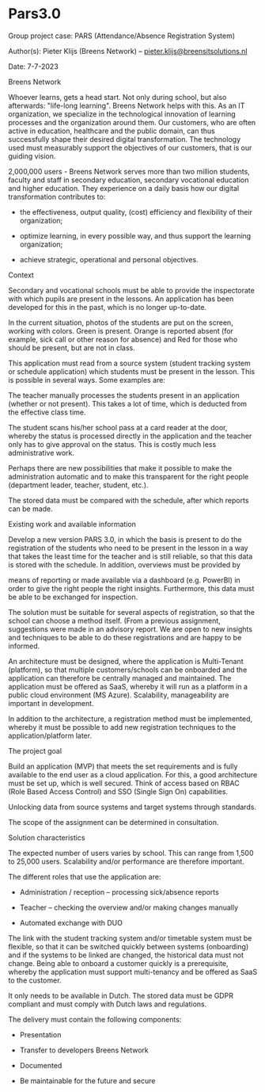 # Pars3.0

Group project case: PARS (Attendance/Absence Registration System)

Author(s): Pieter Klijs (Breens Network) – [pieter.klijs@breensitsolutions.nl](mailto:pieter.klijs@breensitsolutions.nl)

Date: 7-7-2023

Breens Network

Whoever learns, gets a head start. Not only during school, but also afterwards: "life-long learning". Breens Network helps with this. As an IT organization, we specialize in the technological innovation of learning processes and the organization around them. Our customers, who are often active in education, healthcare and the public domain, can thus successfully shape their desired digital transformation. The technology used must measurably support the objectives of our customers, that is our guiding vision.

2,000,000 users - Breens Network serves more than two million students, faculty and staff in secondary education, secondary vocational education and higher education. They experience on a daily basis how our digital transformation contributes to:

* the effectiveness, output quality, (cost) efficiency and flexibility of their organization;

* optimize learning, in every possible way, and thus support the learning organization;

* achieve strategic, operational and personal objectives.

Context

Secondary and vocational schools must be able to provide the inspectorate with which pupils are present in the lessons. An application has been developed for this in the past, which is no longer up-to-date.

In the current situation, photos of the students are put on the screen, working with colors. Green is present. Orange is reported absent (for example, sick call or other reason for absence) and Red for those who should be present, but are not in class.

This application must read from a source system (student tracking system or schedule application) which students must be present in the lesson. This is possible in several ways. Some examples are:

The teacher manually processes the students present in an application (whether or not present). This takes a lot of time, which is deducted from the effective class time.

The student scans his/her school pass at a card reader at the door, whereby the status is processed directly in the application and the teacher only has to give approval on the status. This is costly much less administrative work.

Perhaps there are new possibilities that make it possible to make the administration automatic and to make this transparent for the right people (department leader, teacher, student, etc.).

The stored data must be compared with the schedule, after which reports can be made.

Existing work and available information

Develop a new version PARS 3.0, in which the basis is present to do the registration of the students who need to be present in the lesson in a way that takes the least time for the teacher and is still reliable, so that this data is stored with the schedule. In addition, overviews must be provided by

means of reporting or made available via a dashboard (e.g. PowerBI) in order to give the right people the right insights. Furthermore, this data must be able to be exchanged for inspection.

The solution must be suitable for several aspects of registration, so that the school can choose a method itself. (From a previous assignment, suggestions were made in an advisory report. We are open to new insights and techniques to be able to do these registrations and are happy to be informed.

An architecture must be designed, where the application is Multi-Tenant (platform), so that multiple customers/schools can be onboarded and the application can therefore be centrally managed and maintained. The application must be offered as SaaS, whereby it will run as a platform in a public cloud environment (MS Azure). Scalability, manageability are important in development.

In addition to the architecture, a registration method must be implemented, whereby it must be possible to add new registration techniques to the application/platform later.

The project goal

Build an application (MVP) that meets the set requirements and is fully available to the end user as a cloud application. For this, a good architecture must be set up, which is well secured. Think of access based on RBAC (Role Based Access Control) and SSO (Single Sign On) capabilities.

Unlocking data from source systems and target systems through standards.

The scope of the assignment can be determined in consultation.

Solution characteristics

The expected number of users varies by school. This can range from 1,500 to 25,000 users. Scalability and/or performance are therefore important.

The different roles that use the application are:

* Administration / reception – processing sick/absence reports

* Teacher – checking the overview and/or making changes manually

* Automated exchange with DUO

The link with the student tracking system and/or timetable system must be flexible, so that it can be switched quickly between systems (onboarding) and if the systems to be linked are changed, the historical data must not change. Being able to onboard a customer quickly is a prerequisite, whereby the application must support multi-tenancy and be offered as SaaS to the customer.

It only needs to be available in Dutch. The stored data must be GDPR compliant and must comply with Dutch laws and regulations.

The delivery must contain the following components:

* Presentation

* Transfer to developers Breens Network

* Documented

* Be maintainable for the future and secure
